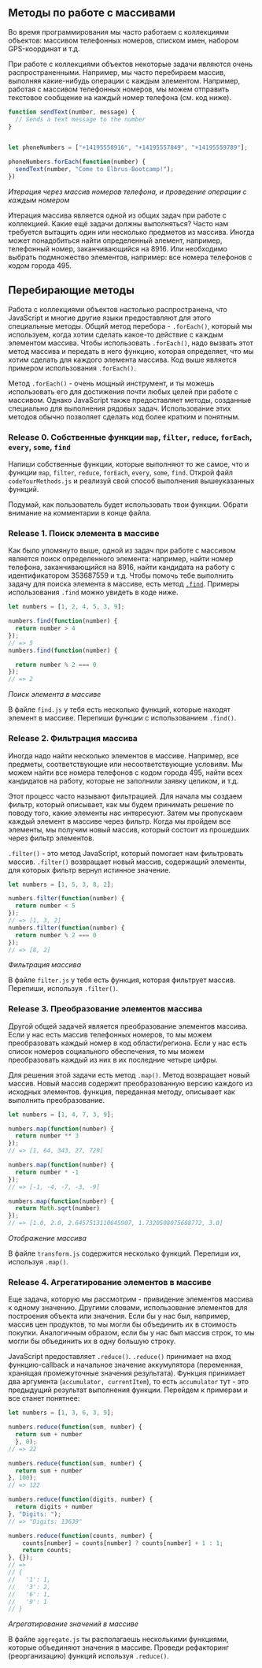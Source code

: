## Методы по работе с массивами

Во время программирования мы часто работаем с коллекциями объектов: массивом телефонных номеров, списком имен, набором GPS-координат и т.д.

При работе с коллекциями объектов некоторые задачи являются очень распространенными. Например, мы часто перебираем массив, выполняя какие-нибудь операции с каждым элементом. Например, работая с массивом телефонных номеров, мы можем отправить текстовое сообщение на каждый номер телефона (см. код ниже).

```javascript
function sendText(number, message) {
  // Sends a text message to the number
}


let phoneNumbers = ["+14195558916", "+14195557849", "+14195559789"];

phoneNumbers.forEach(function(number) {
  sendText(number, "Come to Elbrus-Bootcamp!");
})
```
*Итерация через массив номеров телефона, и проведение операции с каждым номером*

Итерация массива является одной из общих задач при работе с коллекцией. Какие ещё задачи должны выполняться? Часто нам требуется вытащить один или несколько предметов из массива. Иногда может понадобиться найти определенный элемент, например, телефонный номер, заканчивающийся на 8916. Или необходимо выбрать подмножество элементов, например: все номера телефонов с кодом города 495.


## Перебирающие методы

Работа с коллекциями объектов настолько распространена, что JavaScript и многие другие языки предоставляют для этого специальные методы. Общий метод перебора - `.forEach()`, который мы используем, когда хотим сделать какое-то действие с каждым элементом массива. Чтобы использовать `.forEach()`, надо вызвать этот метод массива и передать в него функцию, которая определяет, что мы хотим сделать для каждого элемента массива. Код выше является примером использования `.forEach()`.

Метод `.forEach()` - очень мощный инструмент, и ты можешь использовать его для достижения почти любых целей при работе с массивом. Однако JavaScript также предоставляет методы, созданные специально для выполнения рядовых задач. Использование этих методов обычно позволяет сделать код более кратким и понятным.

### Release 0. Собственные  функции `map`, `filter`, `reduce`, `forEach`, `every`, `some`, `find` 

Напиши собственные функции, которые выполняют то же самое, что и функции `map`, `filter`, `reduce`, `forEach`, `every`, `some`, `find`.
Открой файл `codeYourMethods.js` и реализуй свой способ выполнения вышеуказанных функций.

Подумай, как пользователь будет использовать твои функции. Обрати внимание на комментарии в конце файла.

### Release 1. Поиск элемента в массиве
Как было упомянуто выше, одной из задач при работе с массивом является поиск определенного элемента: например, найти номер телефона, заканчивающийся на 8916, найти кандидата на работу с идентификатором 353687559 и т.д. Чтобы помочь тебе выполнить задачу для поиска элемента в массиве, есть метод [`.find`](https://developer.mozilla.org/ru/docs/Web/JavaScript/Reference/Global_Objects/Array/find). Примеры использования `.find` можно увидеть в коде ниже.

```javascript
let numbers = [1, 2, 4, 5, 3, 9];

numbers.find(function(number) { 
  return number > 4 
});
// => 5
numbers.find(function(number) { 

  return number % 2 === 0 
});
// => 2
```
*Поиск элемента в массиве*

В файле `find.js` у тебя есть несколько функций, которые находят элемент в массиве. Перепиши функции с использованием `.find()`.

### Release 2. Фильтрация массива

Иногда надо найти несколько элементов в массиве. Например, все предметы, соответствующие или несоответствующие условиям. Мы можем найти все номера телефонов с кодом города 495, найти всех кандидатов на работу, которые не заполнили заявку целиком, и т.д.

Этот процесс часто называют фильтрацией. Для начала мы создаем фильтр, который описывает, как мы будем принимать решение по поводу того, какие элементы нас интересуют. Затем мы пропускаем каждый элемент в массиве через фильтр. Когда мы пройдем все элементы, мы получим новый массив, который состоит из прошедших через фильтр элементов.

`.filter()` - это метод JavaScript, который помогает нам фильтровать массив. `.filter()` возвращает новый массив, содержащий элементы, для которых фильтр вернул истинное значение.

```javascript
let numbers = [1, 5, 3, 8, 2];

numbers.filter(function(number) { 
  return number < 5 
});
// => [1, 3, 2]
numbers.filter(function(number) { 
  return number % 2 === 0 
});
// => [8, 2]
```
*Фильтрация массива*

В файле `filter.js` у тебя есть функция, которая фильтрует массив. Перепиши, используя `.filter()`.

### Release 3. Преобразование элементов массива

Другой общей задачей является преобразование элементов массива. Если у нас есть массив телефонных номеров, то мы можем преобразовать каждый номер в код области/региона. Если у нас есть список номеров социального обеспечения, то мы можем преобразовать каждый из них в их последние четыре цифры.

Для решения этой задачи есть метод `.map()`. Метод возвращает новый массив. Новый массив содержит преобразованную версию каждого из исходных элементов. функция, переданная методу, описывает как выполнить преобразование.

```javascript
let numbers = [1, 4, 7, 3, 9];

numbers.map(function(number) { 
  return number ** 3 
});
// => [1, 64, 343, 27, 729]

numbers.map(function(number) { 
  return number * -1 
});
// => [-1, -4, -7, -3, -9]

numbers.map(function(number) { 
  return Math.sqrt(number) 
});
// => [1.0, 2.0, 2.6457513110645907, 1.7320508075688772, 3.0]
```
*Отображение массива*

В файле `transform.js` содержится несколько функций. Перепиши их, используя `.map()`.


### Release 4. Агрегатирование элементов в массиве

Еще задача, которую мы рассмотрим - привидение элементов массива к одному значению. Другими словами, использование элементов для построения объекта или значения. Если бы у нас был, например, массив цен продуктов, то мы могли бы объединить их в стоимость покупки. Аналогичным образом, если бы у нас был массив строк, то мы могли бы объединить их в одну большую строку.

JavaScript предоставляет `.reduce()`. `.reduce()` принимает на вход функцию-callback и начальное значение аккумулятора (переменная, хранящая промежуточные значения результата). Функция принимает два аргумента (`accumulator, currentItem`), то есть `accumulator` тут - это предыдущий результат выполнения функции. Перейдем к примерам и все станет понятнее: 

```javascript
let numbers = [1, 3, 6, 3, 9];

numbers.reduce(function(sum, number) { 
  return sum + number 
  }, 0);
// => 22

numbers.reduce(function(sum, number) { 
  return sum + number   
}, 100);
// => 122

numbers.reduce(function(digits, number) { 
  return digits + number
}, "Digits: ");
// => "Digits: 13639"

numbers.reduce(function(counts, number) {
	counts[number] = counts[number] ? counts[number] + 1 : 1;
	return counts;
}, {});
// => 
// {
//   '1': 1, 
//   '3': 2, 
//   '6': 1, 
//   '9': 1
// }
```
*Агрегатирование значений в массиве*

В файле `aggregate.js` ты располагаешь несколькими функциями, которые объединяют значения в массиве. Проведи рефакторинг (реорганизацию) функций используя `.reduce()`.


[MDN Array]:(https://developer.mozilla.org/en-US/docs/Web/JavaScript/Reference/Global_Objects/Array)
[Перебирающие методы]:(https://learn.javascript.ru/array-iteration)

